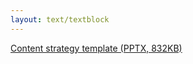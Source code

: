 ```yaml
---
layout: text/textblock
---
```

[Content strategy template (PPTX, 832KB)](/assets/files/content-strategy/content-strategy-template.pptx)

